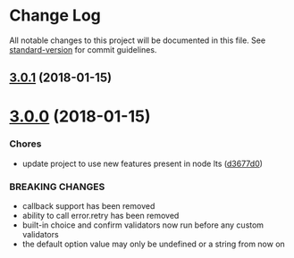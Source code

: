 # Change Log

All notable changes to this project will be documented in this file. See [standard-version](https://github.com/conventional-changelog/standard-version) for commit guidelines.

<a name="3.0.1"></a>
## [3.0.1](https://github.com/moxystudio/node-promptly/compare/v3.0.0...v3.0.1) (2018-01-15)



<a name="3.0.0"></a>
# [3.0.0](https://github.com/moxystudio/node-promptly/compare/2.2.0...3.0.0) (2018-01-15)


### Chores

* update project to use new features present in node lts ([d3677d0](https://github.com/moxystudio/node-promptly/commit/d3677d0))


### BREAKING CHANGES

* callback support has been removed
* ability to call error.retry has been removed
* built-in choice and confirm validators now run before any custom validators
* the default option value may only be undefined or a string from now on
